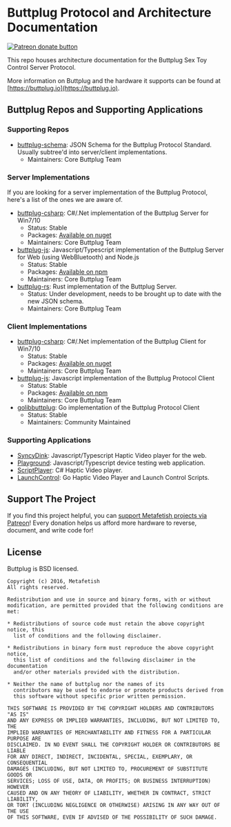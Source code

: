 # Buttplug Protocol and Architecture Documentation

[![Patreon donate button](https://img.shields.io/badge/patreon-donate-yellow.svg)](https://www.patreon.com/qdot)

This repo houses architecture documentation for the Buttplug Sex Toy
Control Server Protocol.

More information on Buttplug and the hardware it supports can be found
at [https://buttplug.io](https://buttplug.io).

## Buttplug Repos and Supporting Applications

### Supporting Repos

- [buttplug-schema](http://github.com/metafetish/buttplug-schema):
  JSON Schema for the Buttplug Protocol Standard. Usually subtree'd
  into server/client implementations.
  - Maintainers: Core Buttplug Team

### Server Implementations

If you are looking for a server implementation of the Buttplug
Protocol, here's a list of the ones we are aware of.

- [buttplug-csharp](http://github.com/metafetish/buttplug-csharp):
  C#/.Net implementation of the Buttplug Server for Win7/10
  - Status: Stable
  - Packages: [Available on nuget](https://www.nuget.org/packages?q=buttplug)
  - Maintainers: Core Buttplug Team
- [buttplug-js](http://github.com/metafetish/buttplug-js): Javascript/Typescript 
  implementation of the Buttplug Server for Web (using WebBluetooth) and Node.js
  - Status: Stable
  - Packages: [Available on npm](https://www.npmjs.com/package/buttplug)
  - Maintainers: Core Buttplug Team
- [buttplug-rs](http://github.com/metafetish/buttplug-rs): Rust
  implementation of the Buttplug Server.
  - Status: Under development, needs to be brought up to date with the new
    JSON schema.
  - Maintainers: Core Buttplug Team

### Client Implementations

- [buttplug-csharp](http://github.com/metafetish/buttplug-csharp):
  C#/.Net implementation of the Buttplug Client for Win7/10
  - Status: Stable
  - Packages: [Available on nuget](https://www.nuget.org/packages?q=buttplug)
  - Maintainers: Core Buttplug Team 
- [buttplug-js](http://github.com/metafetish/buttplug-js): Javascript
  implementation of the Buttplug Protocol Client
  - Status: Stable
  - Packages: [Available on npm](https://www.npmjs.com/package/buttplug)
  - Maintainers: Core Buttplug Team 
- [golibbuttplug](https://github.com/funjack/golibbuttplug): Go
  implementation of the Buttplug Protocol Client
  - Status: Stable
  - Maintainers: Community Maintained

### Supporting Applications

- [SyncyDink](http://github.com/metafetish/syncydink):
  Javascript/Typescript Haptic Video player for the web.
- [Playground](http://github.com/metafetish/buttplug-playground):
  Javascript/Typescript device testing web application.
- [ScriptPlayer](http://github.com/FredTungsten/ScriptPlayer): C#
  Haptic Video player.
- [LaunchControl](http://github.com/funjack/launchcontrol): Go Haptic
  Video Player and Launch Control Scripts.

## Support The Project

If you find this project helpful, you
can
[support Metafetish projects via Patreon](http://patreon.com/qdot)!
Every donation helps us afford more hardware to reverse, document, and
write code for!

## License

Buttplug is BSD licensed.

    Copyright (c) 2016, Metafetish
    All rights reserved.
    
    Redistribution and use in source and binary forms, with or without
    modification, are permitted provided that the following conditions are met:
    
    * Redistributions of source code must retain the above copyright notice, this
      list of conditions and the following disclaimer.
    
    * Redistributions in binary form must reproduce the above copyright notice,
      this list of conditions and the following disclaimer in the documentation
      and/or other materials provided with the distribution.
    
    * Neither the name of buttplug nor the names of its
      contributors may be used to endorse or promote products derived from
      this software without specific prior written permission.
    
    THIS SOFTWARE IS PROVIDED BY THE COPYRIGHT HOLDERS AND CONTRIBUTORS "AS IS"
    AND ANY EXPRESS OR IMPLIED WARRANTIES, INCLUDING, BUT NOT LIMITED TO, THE
    IMPLIED WARRANTIES OF MERCHANTABILITY AND FITNESS FOR A PARTICULAR PURPOSE ARE
    DISCLAIMED. IN NO EVENT SHALL THE COPYRIGHT HOLDER OR CONTRIBUTORS BE LIABLE
    FOR ANY DIRECT, INDIRECT, INCIDENTAL, SPECIAL, EXEMPLARY, OR CONSEQUENTIAL
    DAMAGES (INCLUDING, BUT NOT LIMITED TO, PROCUREMENT OF SUBSTITUTE GOODS OR
    SERVICES; LOSS OF USE, DATA, OR PROFITS; OR BUSINESS INTERRUPTION) HOWEVER
    CAUSED AND ON ANY THEORY OF LIABILITY, WHETHER IN CONTRACT, STRICT LIABILITY,
    OR TORT (INCLUDING NEGLIGENCE OR OTHERWISE) ARISING IN ANY WAY OUT OF THE USE
    OF THIS SOFTWARE, EVEN IF ADVISED OF THE POSSIBILITY OF SUCH DAMAGE.
